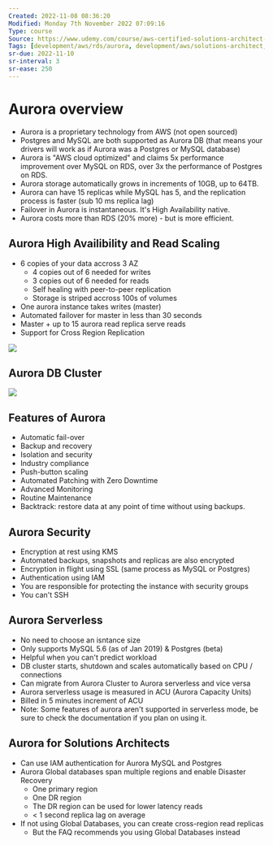 ```yaml
---
Created: 2022-11-08 08:36:20
Modified: Monday 7th November 2022 07:09:16
Type: course
Source: https://www.udemy.com/course/aws-certified-solutions-architect-associate-saa-c01/?xref=E0Aed11STH4LPUQvCz0GJFABTmM=
Tags: [development/aws/rds/aurora, development/aws/solutions-architect, review]
sr-due: 2022-11-10
sr-interval: 3
sr-ease: 250
---
```


# Aurora overview

- Aurora is a proprietary technology from AWS (not open sourced)
- Postgres and MySQL are both supported as Aurora DB (that means your drivers will work as if Aurora was a Postgres or MySQL database)
- Aurora is "AWS cloud optimized" and claims 5x performance improvement over MySQL on RDS, over 3x the performance of Postgres on RDS.
- Aurora storage automatically grows in increments of 10GB, up to 64TB.
- Aurora can have 15 replicas while MySQL has 5, and the replication process is faster (sub 10 ms replica lag)
- Failover in Aurora is instantaneous. It's High Availability native.
- Aurora costs more than RDS (20% more) - but is more efficient.

## Aurora High Availibility and Read Scaling

- 6 copies of your data accross 3 AZ
    - 4 copies out of 6 needed for writes
    - 3 copies out of 6 needed for reads
    - Self healing with peer-to-peer replication
    - Storage is striped accross 100s of volumes
- One aurora instance takes writes (master)
- Automated failover for master in less than 30 seconds
- Master + up to 15 aurora read replica serve reads
- Support for Cross Region Replication

![](2019-12-30-09-16-14.png)

## Aurora DB Cluster

![](2019-12-30-09-17-11.png)

## Features of Aurora

- Automatic fail-over
- Backup and recovery
- Isolation and security
- Industry compliance
- Push-button scaling
- Automated Patching with Zero Downtime
- Advanced Monitoring
- Routine Maintenance
- Backtrack: restore data at any point of time without using backups.

## Aurora Security

- Encryption at rest using KMS
- Automated backups, snapshots and replicas are also encrypted
- Encryption in flight using SSL (same process as MySQL or Postgres)
- Authentication using IAM
- You are responsible for protecting the instance with security groups
- You can't SSH

## Aurora Serverless

- No need to choose an isntance size
- Only supports MySQL 5.6 (as of Jan 2019) & Postgres (beta)
- Helpful when you can't predict workload
- DB cluster starts, shutdown and scales automatically based on CPU / connections
- Can migrate from Aurora Cluster to Aurora serverless and vice versa
- Aurora serverless usage is measured in ACU (Aurora Capacity Units)
- Billed in 5 minutes increment of ACU
- Note: Some features of aurora aren't supported in serverless mode, be sure to check the documentation if you plan on using it.

## Aurora for Solutions Architects

- Can use IAM authentication for Aurora MySQL and Postgres
- Aurora Global databases span multiple regions and enable Disaster Recovery
    - One primary region
    - One DR region
    - The DR region can be used for lower latency reads
    - < 1 second replica lag on average
- If not using Global Databases, you can create cross-region read replicas
    - But the FAQ recommends you using Global Databases instead